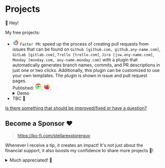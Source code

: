 # Projects

👋 Hey!

My free projects:

- <img src="assets/projects/faster_pr/pr.png" alt="faster_pr_icon" width="20" height="20" /> `Faster PR`: speed up the process of creating pull requests from issues that can be found on `Github [github.com, github.any-name.com]`, `GitLab [gitlab.com]`, `Trello [trello.com]`, `Jira [jsw.any-name.com]`, `Monday [monday.com, any-name.monday.com]` with a plugin that automatically generates branch names, commits, and PR descriptions in just one or two clicks. Additionally, this plugin can be customized to use your own templates. The plugin is shown in issue and pull request pages.</br>Published: [<img src="assets/projects/faster_pr/chrome_icon.svg" alt="chrome_icon" width="20" height="20" />](https://chrome.google.com/webstore/detail/faster-pr/lcenjlelbnlooigocboklccingbhiajh/), [<img src="assets/projects/faster_pr/firefox_icon.svg" alt="firefox_icon" width="20" height="20" />](https://addons.mozilla.org/en-US/firefox/addon/faster-pr/).<details>
  <summary>Demo</summary>
    <img src="assets/projects/faster_pr/1.png" alt="faster_pr_icon" /> </br>
    <img src="assets/projects/faster_pr/2.png" alt="faster_pr_icon" /> </br>
    <img src="assets/projects/faster_pr/3.png" alt="faster_pr_icon" /> </br>
    <img src="assets/projects/faster_pr/4.png" alt="faster_pr_icon" /> </br>
    <img src="assets/projects/faster_pr/5.png" alt="faster_pr_icon" />
  </details>
- TBC 📝

[Is there something that should be improved/fixed or have a question?](https://github.com/StellarExplorerGuy/projects/issues/new/choose)

## Become a Sponsor ❤️

> https://ko-fi.com/stellarexplorerguy

Whenever I receive a tip, it creates an impact! It's not just about the financial support, it also boosts my confidence to share more projects 🌱!

<details>
<summary>Much appreciated! 🙌</summary>
  <img src="assets/projects/appreciated.gif" alt="faster_pr_icon" width="500" height="209" />
</details>

